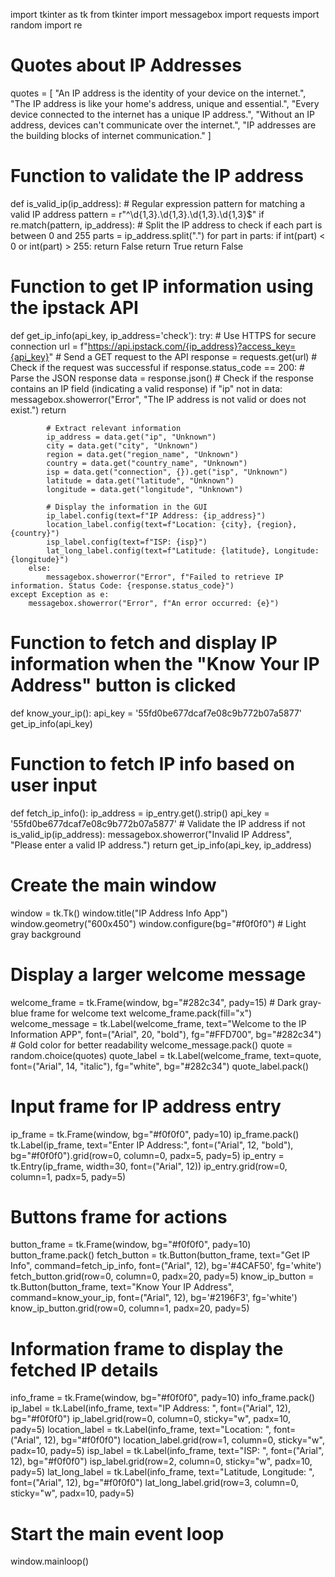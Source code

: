 import tkinter as tk
from tkinter import messagebox
import requests
import random
import re

# Quotes about IP Addresses
quotes = [
    "An IP address is the identity of your device on the internet.",
    "The IP address is like your home's address, unique and essential.",
    "Every device connected to the internet has a unique IP address.",
    "Without an IP address, devices can't communicate over the internet.",
    "IP addresses are the building blocks of internet communication."
]


# Function to validate the IP address
def is_valid_ip(ip_address):
    # Regular expression pattern for matching a valid IP address
    pattern = r"^\d{1,3}\.\d{1,3}\.\d{1,3}\.\d{1,3}$"
    if re.match(pattern, ip_address):
        # Split the IP address to check if each part is between 0 and 255
        parts = ip_address.split(".")
        for part in parts:
            if int(part) < 0 or int(part) > 255:
                return False
        return True
    return False


# Function to get IP information using the ipstack API
def get_ip_info(api_key, ip_address='check'):
    try:
        # Use HTTPS for secure connection
        url = f"https://api.ipstack.com/{ip_address}?access_key={api_key}"
        # Send a GET request to the API
        response = requests.get(url)
        # Check if the request was successful
        if response.status_code == 200:
            # Parse the JSON response
            data = response.json()
            # Check if the response contains an IP field (indicating a valid response)
            if "ip" not in data:
                messagebox.showerror("Error", "The IP address is not valid or does not exist.")
                return

            # Extract relevant information
            ip_address = data.get("ip", "Unknown")
            city = data.get("city", "Unknown")
            region = data.get("region_name", "Unknown")
            country = data.get("country_name", "Unknown")
            isp = data.get("connection", {}).get("isp", "Unknown")
            latitude = data.get("latitude", "Unknown")
            longitude = data.get("longitude", "Unknown")

            # Display the information in the GUI
            ip_label.config(text=f"IP Address: {ip_address}")
            location_label.config(text=f"Location: {city}, {region}, {country}")
            isp_label.config(text=f"ISP: {isp}")
            lat_long_label.config(text=f"Latitude: {latitude}, Longitude: {longitude}")
        else:
            messagebox.showerror("Error", f"Failed to retrieve IP information. Status Code: {response.status_code}")
    except Exception as e:
        messagebox.showerror("Error", f"An error occurred: {e}")


# Function to fetch and display IP information when the "Know Your IP Address" button is clicked
def know_your_ip():
    api_key = '55fd0be677dcaf7e08c9b772b07a5877'
    get_ip_info(api_key)


# Function to fetch IP info based on user input
def fetch_ip_info():
    ip_address = ip_entry.get().strip()
    api_key = '55fd0be677dcaf7e08c9b772b07a5877'
    # Validate the IP address
    if not is_valid_ip(ip_address):
        messagebox.showerror("Invalid IP Address", "Please enter a valid IP address.")
        return
    get_ip_info(api_key, ip_address)


# Create the main window
window = tk.Tk()
window.title("IP Address Info App")
window.geometry("600x450")
window.configure(bg="#f0f0f0")  # Light gray background

# Display a larger welcome message
welcome_frame = tk.Frame(window, bg="#282c34", pady=15)  # Dark gray-blue frame for welcome text
welcome_frame.pack(fill="x")
welcome_message = tk.Label(welcome_frame, text="Welcome to the IP Information APP", font=("Arial", 20, "bold"),
                           fg="#FFD700", bg="#282c34")  # Gold color for better readability
welcome_message.pack()
quote = random.choice(quotes)
quote_label = tk.Label(welcome_frame, text=quote, font=("Arial", 14, "italic"), fg="white", bg="#282c34")
quote_label.pack()

# Input frame for IP address entry
ip_frame = tk.Frame(window, bg="#f0f0f0", pady=10)
ip_frame.pack()
tk.Label(ip_frame, text="Enter IP Address:", font=("Arial", 12, "bold"), bg="#f0f0f0").grid(row=0, column=0, padx=5,
                                                                                            pady=5)
ip_entry = tk.Entry(ip_frame, width=30, font=("Arial", 12))
ip_entry.grid(row=0, column=1, padx=5, pady=5)

# Buttons frame for actions
button_frame = tk.Frame(window, bg="#f0f0f0", pady=10)
button_frame.pack()
fetch_button = tk.Button(button_frame, text="Get IP Info", command=fetch_ip_info, font=("Arial", 12), bg='#4CAF50',
                         fg='white')
fetch_button.grid(row=0, column=0, padx=20, pady=5)
know_ip_button = tk.Button(button_frame, text="Know Your IP Address", command=know_your_ip, font=("Arial", 12),
                           bg='#2196F3', fg='white')
know_ip_button.grid(row=0, column=1, padx=20, pady=5)

# Information frame to display the fetched IP details
info_frame = tk.Frame(window, bg="#f0f0f0", pady=10)
info_frame.pack()
ip_label = tk.Label(info_frame, text="IP Address: ", font=("Arial", 12), bg="#f0f0f0")
ip_label.grid(row=0, column=0, sticky="w", padx=10, pady=5)
location_label = tk.Label(info_frame, text="Location: ", font=("Arial", 12), bg="#f0f0f0")
location_label.grid(row=1, column=0, sticky="w", padx=10, pady=5)
isp_label = tk.Label(info_frame, text="ISP: ", font=("Arial", 12), bg="#f0f0f0")
isp_label.grid(row=2, column=0, sticky="w", padx=10, pady=5)
lat_long_label = tk.Label(info_frame, text="Latitude, Longitude: ", font=("Arial", 12), bg="#f0f0f0")
lat_long_label.grid(row=3, column=0, sticky="w", padx=10, pady=5)

# Start the main event loop
window.mainloop()
